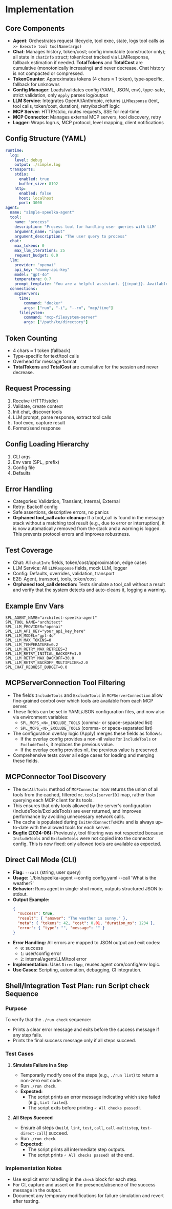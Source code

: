 # Implementation

## Core Components
- **Agent**: Orchestrates request lifecycle, tool exec, state, logs tool calls as `>> Execute tool toolName(args)`
- **Chat**: Manages history, token/cost; config immutable (constructor only); all state in `chatInfo` struct; token/cost tracked via LLMResponse, fallback estimation if needed. **TotalTokens** and **TotalCost** are cumulative (monotonically increasing) and never decrease. Chat history is not compacted or compressed.
- **TokenCounter**: Approximates tokens (4 chars ≈ 1 token), type-specific, fallback for unknowns
- **Config Manager**: Loads/validates config (YAML, JSON, env), type-safe, strict validation, only `Apply` parses log/output
- **LLM Service**: Integrates OpenAI/Anthropic, returns `LLMResponse` (text, tool calls, token/cost, duration), retry/backoff logic
- **MCP Server**: HTTP/stdio, routes requests, SSE for real-time
- **MCP Connector**: Manages external MCP servers, tool discovery, retry
- **Logger**: Wraps logrus, MCP protocol, level mapping, client notifications

## Config Structure (YAML)
```yaml
runtime:
  log:
    level: debug
    output: ./simple.log
  transports:
    stdio:
      enabled: true
      buffer_size: 8192
    http:
      enabled: false
      host: localhost
      port: 3000
agent:
  name: "simple-speelka-agent"
  tool:
    name: "process"
    description: "Process tool for handling user queries with LLM"
    argument_name: "input"
    argument_description: "The user query to process"
  chat:
    max_tokens: 0
    max_llm_iterations: 25
    request_budget: 0.0
  llm:
    provider: "openai"
    api_key: "dummy-api-key"
    model: "gpt-4o"
    temperature: 0.7
    prompt_template: "You are a helpful assistant. {{input}}. Available tools: {{tools}}"
  connections:
    mcpServers:
      time:
        command: "docker"
        args: ["run", "-i", "--rm", "mcp/time"]
      filesystem:
        command: "mcp-filesystem-server"
        args: ["/path/to/directory"]
```

## Token Counting
- 4 chars ≈ 1 token (fallback)
- Type-specific for text/tool calls
- Overhead for message format
- **TotalTokens** and **TotalCost** are cumulative for the session and never decrease.

## Request Processing
1. Receive (HTTP/stdio)
2. Validate, create context
3. Init chat, discover tools
4. LLM prompt, parse response, extract tool calls
5. Tool exec, capture result
6. Format/send response

## Config Loading Hierarchy
1. CLI args
2. Env vars (SPL_ prefix)
3. Config file
4. Defaults

## Error Handling
- Categories: Validation, Transient, Internal, External
- Retry: Backoff config
- Safe assertions, descriptive errors, no panics
- **Orphaned tool_call auto-cleanup:** If a tool_call is found in the message stack without a matching tool result (e.g., due to error or interruption), it is now automatically removed from the stack and a warning is logged. This prevents protocol errors and improves robustness.

## Test Coverage
- Chat: All `chatInfo` fields, token/cost/approximation, edge cases
- LLM Service: All `LLMResponse` fields, mock LLM, logger
- Config: Defaults, overrides, validation, transport
- E2E: Agent, transport, tools, token/cost
- **Orphaned tool_call detection:** Tests simulate a tool_call without a result and verify that the system detects and auto-cleans it, logging a warning.

## Example Env Vars
```env
SPL_AGENT_NAME="architect-speelka-agent"
SPL_TOOL_NAME="architect"
SPL_LLM_PROVIDER="openai"
SPL_LLM_API_KEY="your_api_key_here"
SPL_LLM_MODEL="gpt-4o"
SPL_LLM_MAX_TOKENS=0
SPL_LLM_TEMPERATURE=0.2
SPL_LLM_RETRY_MAX_RETRIES=3
SPL_LLM_RETRY_INITIAL_BACKOFF=1.0
SPL_LLM_RETRY_MAX_BACKOFF=30.0
SPL_LLM_RETRY_BACKOFF_MULTIPLIER=2.0
SPL_CHAT_REQUEST_BUDGET=0.0
```

## MCPServerConnection Tool Filtering

- The fields `IncludeTools` and `ExcludeTools` in `MCPServerConnection` allow fine-grained control over which tools are available from each MCP server.
- These fields can be set in YAML/JSON configuration files, and now also via environment variables:
  - `SPL_MCPS_<N>_INCLUDE_TOOLS` (comma- or space-separated list)
  - `SPL_MCPS_<N>_EXCLUDE_TOOLS` (comma- or space-separated list)
- The configuration overlay logic (Apply) merges these fields as follows:
  - If the overlay config provides a non-nil value for `IncludeTools` or `ExcludeTools`, it replaces the previous value.
  - If the overlay config provides nil, the previous value is preserved.
- Comprehensive tests cover all edge cases for loading and merging these fields.

## MCPConnector Tool Discovery

- The `GetAllTools` method of `MCPConnector` now returns the union of all tools from the cached, filtered `mc.tools[serverID]` map, rather than querying each MCP client for its tools.
- This ensures that only tools allowed by the server's configuration (IncludeTools/ExcludeTools) are ever returned, and improves performance by avoiding unnecessary network calls.
- The cache is populated during `InitAndConnectToMCPs` and is always up-to-date with the allowed tools for each server.
- **Bugfix (2024-06):** Previously, tool filtering was not respected because `IncludeTools` and `ExcludeTools` were not copied into the connector config. This is now fixed: only allowed tools are available as expected.

## Direct Call Mode (CLI)
- **Flag:** `--call` (string, user query)
- **Usage:** `./bin/speelka-agent --config config.yaml --call 'What is the weather?'
- **Behavior:** Runs agent in single-shot mode, outputs structured JSON to stdout.
- **Output Example:**
  ```json
  {
    "success": true,
    "result": { "answer": "The weather is sunny." },
    "meta": { "tokens": 42, "cost": 0.01, "duration_ms": 1234 },
    "error": { "type": "", "message": "" }
  }
  ```
- **Error Handling:** All errors are mapped to JSON output and exit codes:
  - `0`: success
  - `1`: user/config error
  - `2`: internal/agent/LLM/tool error
- **Implementation:** Uses `DirectApp`, reuses agent core/config/env logic.
- **Use Cases:** Scripting, automation, debugging, CI integration.

## Shell/Integration Test Plan: run Script check Sequence

### Purpose
To verify that the `./run check` sequence:
- Prints a clear error message and exits before the success message if any step fails.
- Prints the final success message only if all steps succeed.

### Test Cases

1. **Simulate Failure in a Step**
   - Temporarily modify one of the steps (e.g., `./run lint`) to return a non-zero exit code.
   - Run `./run check`.
   - **Expected:**
     - The script prints an error message indicating which step failed (e.g., `Lint failed`).
     - The script exits before printing `✓ All checks passed!`.

2. **All Steps Succeed**
   - Ensure all steps (`build`, `lint`, `test`, `call`, `call-multistep`, `test-direct-call`) succeed.
   - Run `./run check`.
   - **Expected:**
     - The script prints all intermediate step outputs.
     - The script prints `✓ All checks passed!` at the end.

### Implementation Notes
- Use explicit error handling in the `check` block for each step.
- For CI, capture and assert on the presence/absence of the success message in the output.
- Document any temporary modifications for failure simulation and revert after testing.